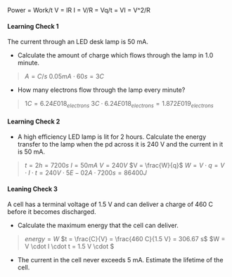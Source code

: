 Power = Work/t
V = IR
I = V/R = Vq/t = VI = V^2/R

#### Learning Check 1

The current through an LED desk lamp is 50 mA.

- Calculate the amount of charge which flows through the lamp in 1.0 minute.

> $A = C/s$
> $0.05 mA \cdot 60 s = 3 C$

- How many electrons flow through the lamp every minute?

> $1 C = 6.24E018 _{electrons}$
> $3 C \cdot 6.24E018 _{electrons} = 1.872E019 _{electrons}$

#### Learning Check 2

- A high efficiency LED lamp is lit for 2 hours. Calculate the energy transfer to the lamp when the pd across it is 240 V and the current in it is 50 mA.

> $t = 2 h = 7200 s$
> $I = 50 mA$
> $V = 240 V$
> $V = \frac{W}{q}$
> $W = V \cdot q = V \cdot I \cdot t = 240 V \cdot 5E-02 A \cdot 7200 s = 86400 J$

#### Leaning Check 3

A cell has a terminal voltage of 1.5 V and can deliver a charge of 460 C before it becomes discharged.

- Calculate the maximum energy that the cell can deliver.

> $energy = W$
> $t = \frac{C}{V} = \frac{460 C}{1.5 V} = 306.67 s$
> $W = V \cdot I \cdot t = 1.5 V \cdot $

- The current in the cell never exceeds 5 mA. Estimate the lifetime of the cell.
